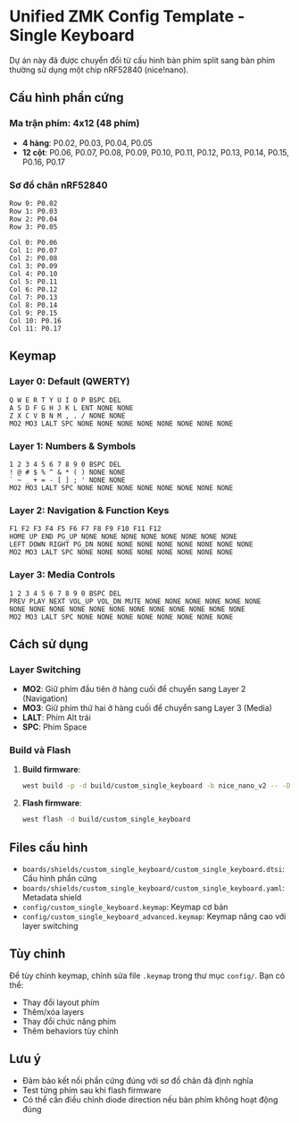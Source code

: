 # Unified ZMK Config Template - Single Keyboard

Dự án này đã được chuyển đổi từ cấu hình bàn phím split sang bàn phím thường sử dụng một chip nRF52840 (nice!nano).

## Cấu hình phần cứng

### Ma trận phím: 4x12 (48 phím)
- **4 hàng**: P0.02, P0.03, P0.04, P0.05
- **12 cột**: P0.06, P0.07, P0.08, P0.09, P0.10, P0.11, P0.12, P0.13, P0.14, P0.15, P0.16, P0.17

### Sơ đồ chân nRF52840
```
Row 0: P0.02
Row 1: P0.03  
Row 2: P0.04
Row 3: P0.05

Col 0: P0.06
Col 1: P0.07
Col 2: P0.08
Col 3: P0.09
Col 4: P0.10
Col 5: P0.11
Col 6: P0.12
Col 7: P0.13
Col 8: P0.14
Col 9: P0.15
Col 10: P0.16
Col 11: P0.17
```

## Keymap

### Layer 0: Default (QWERTY)
```
Q W E R T Y U I O P BSPC DEL
A S D F G H J K L ENT NONE NONE
Z X C V B N M , . / NONE NONE
MO2 MO3 LALT SPC NONE NONE NONE NONE NONE NONE NONE NONE
```

### Layer 1: Numbers & Symbols
```
1 2 3 4 5 6 7 8 9 0 BSPC DEL
! @ # $ % ^ & * ( ) NONE NONE
` ~ _ + = - [ ] ; ' NONE NONE
MO2 MO3 LALT SPC NONE NONE NONE NONE NONE NONE NONE NONE
```

### Layer 2: Navigation & Function Keys
```
F1 F2 F3 F4 F5 F6 F7 F8 F9 F10 F11 F12
HOME UP END PG_UP NONE NONE NONE NONE NONE NONE NONE NONE
LEFT DOWN RIGHT PG_DN NONE NONE NONE NONE NONE NONE NONE NONE
MO2 MO3 LALT SPC NONE NONE NONE NONE NONE NONE NONE NONE
```

### Layer 3: Media Controls
```
1 2 3 4 5 6 7 8 9 0 BSPC DEL
PREV PLAY NEXT VOL_UP VOL_DN MUTE NONE NONE NONE NONE NONE NONE
NONE NONE NONE NONE NONE NONE NONE NONE NONE NONE NONE NONE
MO2 MO3 LALT SPC NONE NONE NONE NONE NONE NONE NONE NONE
```

## Cách sử dụng

### Layer Switching
- **MO2**: Giữ phím đầu tiên ở hàng cuối để chuyển sang Layer 2 (Navigation)
- **MO3**: Giữ phím thứ hai ở hàng cuối để chuyển sang Layer 3 (Media)
- **LALT**: Phím Alt trái
- **SPC**: Phím Space

### Build và Flash

1. **Build firmware**:
   ```bash
   west build -p -d build/custom_single_keyboard -b nice_nano_v2 -- -DSHIELD=custom_single_keyboard -DZMK_CONFIG=/path/to/your/config
   ```

2. **Flash firmware**:
   ```bash
   west flash -d build/custom_single_keyboard
   ```

## Files cấu hình

- `boards/shields/custom_single_keyboard/custom_single_keyboard.dtsi`: Cấu hình phần cứng
- `boards/shields/custom_single_keyboard/custom_single_keyboard.yaml`: Metadata shield
- `config/custom_single_keyboard.keymap`: Keymap cơ bản
- `config/custom_single_keyboard_advanced.keymap`: Keymap nâng cao với layer switching

## Tùy chỉnh

Để tùy chỉnh keymap, chỉnh sửa file `.keymap` trong thư mục `config/`. Bạn có thể:
- Thay đổi layout phím
- Thêm/xóa layers
- Thay đổi chức năng phím
- Thêm behaviors tùy chỉnh

## Lưu ý

- Đảm bảo kết nối phần cứng đúng với sơ đồ chân đã định nghĩa
- Test từng phím sau khi flash firmware
- Có thể cần điều chỉnh diode direction nếu bàn phím không hoạt động đúng
